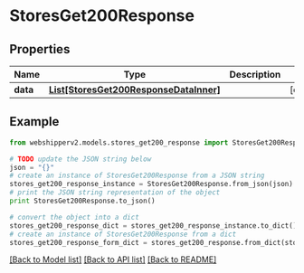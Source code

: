 # StoresGet200Response


## Properties
Name | Type | Description | Notes
------------ | ------------- | ------------- | -------------
**data** | [**List[StoresGet200ResponseDataInner]**](StoresGet200ResponseDataInner.md) |  | [optional] 

## Example

```python
from webshipperv2.models.stores_get200_response import StoresGet200Response

# TODO update the JSON string below
json = "{}"
# create an instance of StoresGet200Response from a JSON string
stores_get200_response_instance = StoresGet200Response.from_json(json)
# print the JSON string representation of the object
print StoresGet200Response.to_json()

# convert the object into a dict
stores_get200_response_dict = stores_get200_response_instance.to_dict()
# create an instance of StoresGet200Response from a dict
stores_get200_response_form_dict = stores_get200_response.from_dict(stores_get200_response_dict)
```
[[Back to Model list]](../README.md#documentation-for-models) [[Back to API list]](../README.md#documentation-for-api-endpoints) [[Back to README]](../README.md)


